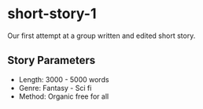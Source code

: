 # short-story-1
Our first attempt at a group written and edited short story.


## Story Parameters
* Length: 3000 - 5000 words
* Genre: Fantasy - Sci fi 
* Method: Organic free for all

